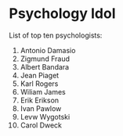 # Psychology Idol
List of top ten psychologists:

1. Antonio Damasio
1. Zigmund Fraud
1. Albert Bandara
1. Jean Piaget
1. Karl Rogers
1. Wiliam James
1. Erik Erikson
1. Ivan Pawlow
1. Levw Wygotski
1. Carol Dweck
